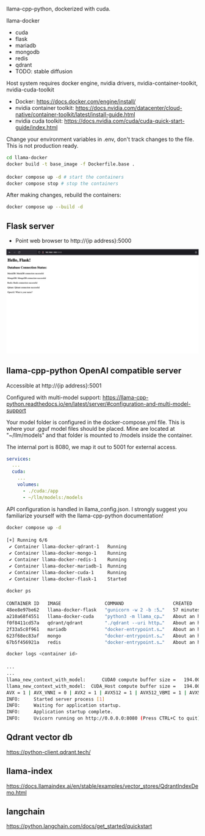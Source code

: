 llama-cpp-python, dockerized with cuda.

llama-docker
- cuda
- flask
- mariadb
- mongodb
- redis
- qdrant
- TODO: stable diffusion

Host system requires docker engine, nvidia drivers, nvidia-container-toolkit, nvidia-cuda-toolkit

- Docker: https://docs.docker.com/engine/install/
- nvidia container toolkit: https://docs.nvidia.com/datacenter/cloud-native/container-toolkit/latest/install-guide.html
- nvidia cuda toolkit: https://docs.nvidia.com/cuda/cuda-quick-start-guide/index.html

Change your environment variables in .env, don't track changes to the file. This is not production ready.

```sh
cd llama-docker
docker build -t base_image -f Dockerfile.base .

docker compose up -d # start the containers
docker compose stop # stop the containers
```

After making changes, rebuild the containers:
```sh
docker compose up --build -d
```

## Flask server
- Point web browser to http://{ip address}:5000

![Alt text](initial_run.png)

## llama-cpp-python OpenAI compatible server

Accessible at http://{ip address}:5001

Configured with multi-model support: https://llama-cpp-python.readthedocs.io/en/latest/server/#configuration-and-multi-model-support

Your model folder is configured in the docker-compose.yml file. This is where your .gguf model files should be placed. Mine are located at "~/llm/models" and that folder is mounted to /models inside the container.

The internal port is 8080, we map it out to 5001 for external access.

```YAML
services:
  ...
  cuda:
    ...
    volumes:
      - ./cuda:/app
      - ~/llm/models:/models
```

API configuration is handled in llama_config.json. I strongly suggest you familiarize yourself with the llama-cpp-python documentation!

```sh
docker compose up -d

[+] Running 6/6
 ✔ Container llama-docker-qdrant-1   Running                                                                                                                         0.0s 
 ✔ Container llama-docker-mongo-1    Running                                                                                                                         0.0s 
 ✔ Container llama-docker-redis-1    Running                                                                                                                         0.0s 
 ✔ Container llama-docker-mariadb-1  Running                                                                                                                         0.0s 
 ✔ Container llama-docker-cuda-1     Running                                                                                                                         0.0s 
 ✔ Container llama-docker-flask-1    Started                                                                                                                         1.2s     
```

```sh
docker ps

CONTAINER ID   IMAGE                COMMAND                  CREATED             STATUS             PORTS                                                 NAMES
48ee8e97be62   llama-docker-flask   "gunicorn -w 2 -b :5…"   57 minutes ago      Up 57 minutes      0.0.0.0:5000->5000/tcp, :::5000->5000/tcp             llama-docker-flask-1
a210a68f4551   llama-docker-cuda    "python3 -m llama_cp…"   About an hour ago   Up About an hour   0.0.0.0:5001->8080/tcp, :::5001->8080/tcp             llama-docker-cuda-1
f0f8411cd57a   qdrant/qdrant        "./qdrant --uri http…"   About an hour ago   Up About an hour   6334/tcp, 0.0.0.0:5005->6333/tcp, :::5005->6333/tcp   llama-docker-qdrant-1
2f33a5c8f961   mariadb              "docker-entrypoint.s…"   About an hour ago   Up About an hour   0.0.0.0:5002->3306/tcp, :::5002->3306/tcp             llama-docker-mariadb-1
623f68ec83af   mongo                "docker-entrypoint.s…"   About an hour ago   Up About an hour   0.0.0.0:5003->27017/tcp, :::5003->27017/tcp           llama-docker-mongo-1
67b5f456921a   redis                "docker-entrypoint.s…"   About an hour ago   Up About an hour   0.0.0.0:5004->6379/tcp, :::5004->6379/tcp             llama-docker-redis-1
```

```sh
docker logs <container id>

...
...
llama_new_context_with_model:      CUDA0 compute buffer size =   194.00 MiB
llama_new_context_with_model:  CUDA_Host compute buffer size =   194.00 MiB
AVX = 1 | AVX_VNNI = 0 | AVX2 = 1 | AVX512 = 1 | AVX512_VBMI = 1 | AVX512_VNNI = 1 | FMA = 1 | NEON = 0 | ARM_FMA = 0 | F16C = 1 | FP16_VA = 0 | WASM_SIMD = 0 | BLAS = 1 | SSE3 = 1 | SSSE3 = 1 | VSX = 0 | 
INFO:     Started server process [1]
INFO:     Waiting for application startup.
INFO:     Application startup complete.
INFO:     Uvicorn running on http://0.0.0.0:8080 (Press CTRL+C to quit)
```

## Qdrant vector db
https://python-client.qdrant.tech/

## llama-index
https://docs.llamaindex.ai/en/stable/examples/vector_stores/QdrantIndexDemo.html

## langchain
https://python.langchain.com/docs/get_started/quickstart